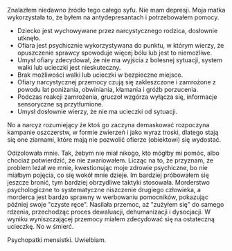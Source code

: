 Znalazłem niedawno źródło tego całego syfu. Nie mam depresji. Moja matka wykorzystała to, że byłem na antydepresantach i potrzebowałem pomocy.

- Dziecko jest wychowywane przez narcystycznego rodzica, dosłownie utknęło.
- Ofiara jest psychicznie wykorzystywana do punktu, w którym wierzy, że opuszczenie sprawcy spowoduje więcej bólu lub jest to niemożliwe.
- Umysł ofiary zdecydował, że nie ma wyjścia z bolesnej sytuacji, system walki lub ucieczki jest nieskuteczny.
- Brak możliwości walki lub ucieczki w bezpieczne miejsce.
- Ofiary narcystycznej przemocy czują się zakleszczone i zamrożone z powodu lat poniżania, obwiniania, kłamania i gróźb porzucenia.
- Podczas reakcji zamrożenia, gruczoł wzgórza wyłącza się, informacje sensoryczne są przytłumione.
- Umysł dosłownie wierzy, że nie ma ucieczki od sytuacji.

No a narcyz rozumiejący że ktoś go zaczyna demaskować rozpoczyna kampanie oszczerstw, w formie zwierzeń i jako wyraz troski, dlatego stają się one ziarnami, które mają nie pozwolić ofierze (obiektowi) się wydostać.

Odizolowała mnie. Tak, żebym nie miał nikogo, kto mógłby mi pomóc, albo chociaż potwierdzić, że nie zwariowałem. Licząc na to, że przyznam, że problem leżał we mnie, kwestionując moje zdrowie psychiczne, bo nie miałbym pojęcia, co się wokół mnie dzieje. Im bardziej próbowałem się jeszcze bronić, tym bardziej obrzydliwe taktyki stosowała. Morderstwo psychologiczne to systematyczne niszczenie drugiego człowieka, a morderca jest bardzo sprawny w werbowaniu pomocników, pokazując później swoje "czyste ręce". Nasilała przemoc, aż "zużyłem się" do samego rdzenia, przechodząc proces dewaluacji, dehumanizacji i dysocjacji. W wyniku wyniszczającej przemocy miałem zdecydować się na ostateczną ucieczkę. No w śmierć.

Psychopatki mensistki. Uwielbiam.